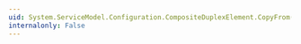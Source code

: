 ```yaml
---
uid: System.ServiceModel.Configuration.CompositeDuplexElement.CopyFrom(System.ServiceModel.Configuration.ServiceModelExtensionElement)
internalonly: False
---
```

